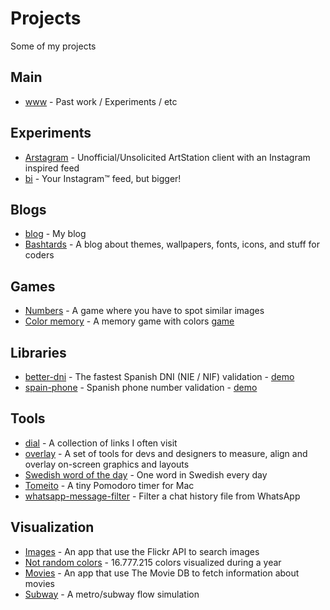 # Projects

Some of my projects

## Main

- [www](https://www.singuerinc.com/) - Past work / Experiments / etc

## Experiments

- [Arstagram](https://artstagram.singuerinc.com/) - Unofficial/Unsolicited ArtStation client with an Instagram inspired feed
- [bi](https://bi.singuerinc.com/) - Your Instagram™ feed, but bigger!

## Blogs

- [blog](https://blog.singuerinc.com/) - My blog
- [Bashtards](https://www.bashtards.com/) - A blog about themes, wallpapers, fonts, icons, and stuff for coders

## Games

- [Numbers](https://blog.singuerinc.com/static/code/labs/require-marionette-game/index.html) - A game where you have to spot similar images
- [Color memory](https://github.com/singuerinc/pairs) - A memory game with colors [game](https://singuerinc-labs.gitlab.io/pairs/)

## Libraries

- [better-dni](https://github.com/singuerinc/better-dni) - The fastest Spanish DNI (NIE / NIF) validation - [demo](https://better-dni.netlify.com/)
- [spain-phone](https://github.com/singuerinc/spain-phone) - Spanish phone number validation - [demo](https://spain-phone-demo.netlify.com)

## Tools

- [dial](https://home.singuerinc.com/) - A collection of links I often visit
- [overlay](https://github.com/singuerinc/overlay) - A set of tools for devs and designers to measure, align and overlay on-screen graphics and layouts
- [Swedish word of the day](https://swotd.singuerinc.com) - One word in Swedish every day
- [Tomeito](https://tomeito-app.singuerinc.com/) - A tiny Pomodoro timer for Mac
- [whatsapp-message-filter](https://github.com/singuerinc/whatsapp-message-filter) - Filter a chat history file from WhatsApp

## Visualization

- [Images](https://blog.singuerinc.com/static/code/labs/require-marionette-flickr/index.html) - An app that use the Flickr API to search images
- [Not random colors](https://not-random-colors.netlify.com/) - 16.777.215 colors visualized during a year
- [Movies](https://blog.singuerinc.com/static/code/labs/require-marionette-movies/index.html) - An app that use The Movie DB to fetch information about movies
- [Subway](https://singuerinc-labs.gitlab.io/subway/) - A metro/subway flow simulation
